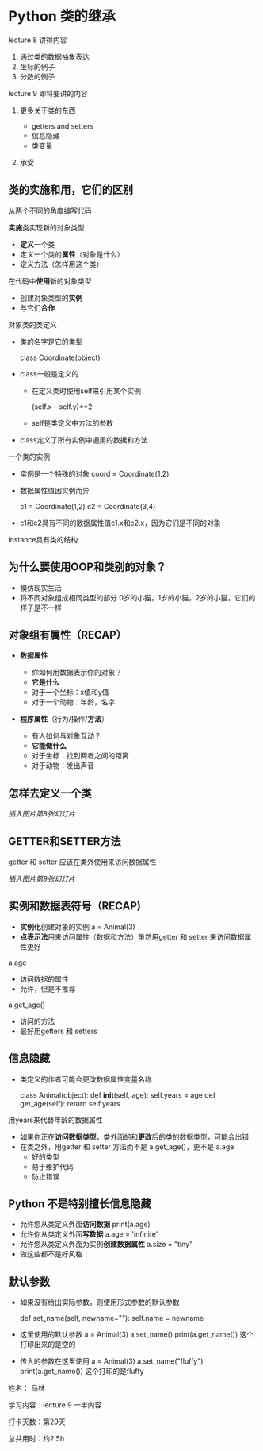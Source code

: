 # Python 类的继承 # 

lecture 8 讲得内容

1. 通过类的数据抽象表达
2. 坐标的例子
3. 分数的例子

lecture 9 即将要讲的内容

1. 更多关于类的东西
	- getters and setters
	- 信息隐藏
	- 类变量

2. 承受

## 类的实施和用，它们的区别 ##

从两个不同的角度编写代码

**实施**类实现新的对象类型

- **定义**一个类
- 定义一个类的**属性**（对象是什么）
- 定义方法（怎样用这个类）


在代码中**使用**新的对象类型

- 创建对象类型的**实例**
- 与它们**合作**

对象类的类定义

- 类的名字是它的类型

  class Coordinate(object) 

- class一般是定义的
	- 在定义类时使用self来引用某个实例
	
	  (self.x – self.y)**2
	- self是类定义中方法的参数

- class定义了所有实例中通用的数据和方法


一个类的实例

- 实例是一个特殊的对象
  coord = Coordinate(1,2) 

- 数据属性值因实例而异

  c1 = Coordinate(1,2) 		c2 = Coordinate(3,4) 

- c1和c2具有不同的数据属性值c1.x和c2.x，因为它们是不同的对象

instance具有类的结构

## 为什么要使用OOP和类别的对象？ ##

- 模仿现实生活
- 将不同对象组成相同类型的部分
0岁的小猫，1岁的小猫，2岁的小猫，它们的样子是不一样

## 对象组有属性（RECAP） ##

-  **数据属性**
	-  你如何用数据表示你的对象？
	-  **它是什么**
	-  对于一个坐标：x值和y值
	-  对于一个动物：年龄，名字

- **程序属性**（行为/操作/**方法**）
	- 有人如何与对象互动？
	- **它能做什么**
	- 对于坐标：找到两者之间的距离
	- 对于动物：发出声音

## 怎样去定义一个类 ##

*插入图片第8张幻灯片*

## GETTER和SETTER方法 ##

getter 和 setter 应该在类外使用来访问数据属性

*插入图片第9张幻灯片*

## 实例和数据表符号（RECAP) ##

- **实例化**创建对象的实例		a = Animal(3) 
- **点表示法**用来访问属性（数据和方法）虽然用getter 和 setter 来访问数据属性更好

a.age 
- 访问数据的属性
- 允许，但是不推荐

a.get_age()
- 访问的方法
- 最好用getters 和 setters

## 信息隐藏 ##

- 类定义的作者可能会更改数据属性变量名称

	class Animal(object): 
		def __init__(self, age): 
			self.years = age 
		def get_age(self): 
			return self.years 

用years来代替年龄的数据属性

- 如果你正在**访问数据类型**，类外面的和**更改**后的类的数据类型，可能会出错
- 在类之外，用getter 和 setter 方法而不是 a.get_age()，更不是 a.age
	- 好的类型
	- 易于维护代码
	- 防止错误

## Python 不是特别擅长信息隐藏 ##

- 允许您从类定义外面**访问数据** print(a.age) 
- 允许你从类定义外面**写数据** a.age = 'infinite' 
- 允许您从类定义外面为实例**创建数据属性** a.size = "tiny"
- 做这些都不是好风格！

## 默认参数 ##

- 如果没有给出实际参数，则使用形式参数的默认参数

	def set_name(self, newname=""): 
		self.name = newname 

- 这里使用的默认参数
	a = Animal(3) 
	a.set_name() 
	print(a.get_name()) 
这个打印出来的是空的

- 传入的参数在这里使用
	a = Animal(3) 
	a.set_name("fluffy") 
	print(a.get_name())
这个打印的是fluffy

姓名： 马林

学习内容：lecture 9 一半内容

打卡天数：第29天

总共用时：约2.5h





















